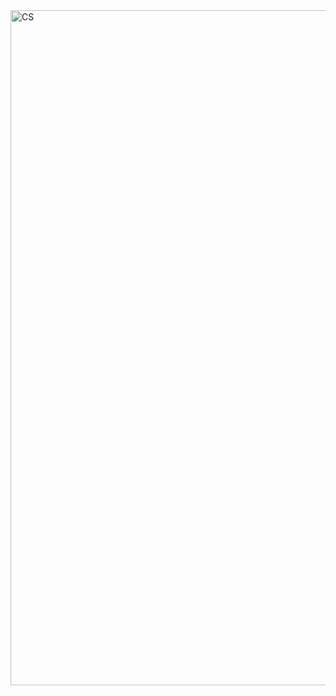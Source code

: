 <img width="1920" height="1080" alt="CS" src="https://github.com/user-attachments/assets/c6a4a417-b202-499c-a8d2-941f4ab66af3" />

